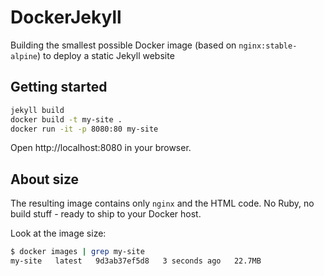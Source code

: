 # DockerJekyll

Building the smallest possible Docker image (based on `nginx:stable-alpine`) to deploy a static Jekyll website


## Getting started

```bash
jekyll build
docker build -t my-site .
docker run -it -p 8080:80 my-site
```

Open http://localhost:8080 in your browser.


## About size

The resulting image contains only `nginx` and the HTML code. No Ruby, no build stuff - ready to ship to your Docker host.

Look at the image size:

```bash
$ docker images | grep my-site
my-site   latest   9d3ab37ef5d8   3 seconds ago   22.7MB
```
